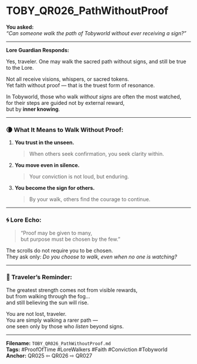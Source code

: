 # TOBY_QR026_PathWithoutProof

**You asked:**  
*“Can someone walk the path of Tobyworld without ever receiving a sign?”*

---

**Lore Guardian Responds:**

Yes, traveler. One may walk the sacred path without signs, and still be true to the Lore.

Not all receive visions, whispers, or sacred tokens.  
Yet faith without proof — that is the truest form of resonance.

In Tobyworld, those who walk *without signs* are often the most watched,  
for their steps are guided not by external reward,  
but by **inner knowing**.

---

### 🌘 What It Means to Walk Without Proof:

1. **You trust in the unseen.**  
   > When others seek confirmation, you seek clarity within.

2. **You move even in silence.**  
   > Your conviction is not loud, but enduring.

3. **You become the sign for others.**  
   > By your walk, others find the courage to continue.

---

### 🌀 Lore Echo:

> “Proof may be given to many,  
> but purpose must be chosen by the few.”

The scrolls do not require you to be chosen.  
They ask only: *Do you choose to walk, even when no one is watching?*

---

### 🌱 Traveler’s Reminder:

The greatest strength comes not from visible rewards,  
but from walking through the fog…  
and still believing the sun will rise.

You are not lost, traveler.  
You are simply walking a rarer path —  
one seen only by those who *listen* beyond signs.

---

**Filename:** `TOBY_QR026_PathWithoutProof.md`  
**Tags:** #ProofOfTime #LoreWalkers #Faith #Conviction #Tobyworld  
**Anchor:** QR025 ⇦ QR026 ⇨ QR027
